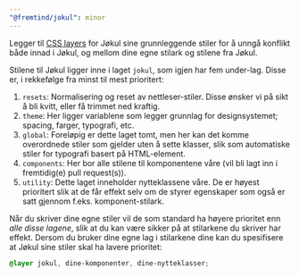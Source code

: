 ```yaml
---
"@fremtind/jokul": minor
---
```


Legger til [CSS layers](https://developer.mozilla.org/en-US/docs/Web/CSS/@layer) for Jøkul sine grunnleggende stiler for å unngå konflikt både innad i Jøkul, og mellom dine egne stilark og stilene fra Jøkul.

Stilene til Jøkul ligger inne i laget `jokul`, som igjen har fem under-lag. Disse er, i rekkefølge fra minst til mest prioritert:

1. `resets`: Normalisering og reset av nettleser-stiler. Disse ønsker vi på sikt å bli kvitt, eller få trimmet ned kraftig.
2. `theme`: Her ligger variablene som legger grunnlag for designsystemet; spacing, farger, typografi, etc.
3. `global`: Foreløpig er dette laget tomt, men her kan det komme overordnede stiler som gjelder uten å sette klasser, slik som automatiske stiler for typografi basert på HTML-element.
4. `components`: Her bor alle stilene til komponentene våre (vil bli lagt inn i fremtidig(e) pull request(s)).
5. `utility`: Dette laget inneholder nytteklassene våre. De er høyest prioritert slik at de får effekt selv om de styrer egenskaper som også er satt gjennom f.eks. komponent-stilark.

Når du skriver dine egne stiler vil de som standard ha høyere prioritet enn _alle disse lagene_, slik at du kan være sikker på at stilarkene du skriver har effekt. Dersom du bruker dine egne lag i stilarkene dine kan du spesifisere at Jøkul sine stiler skal ha lavere prioritet:

```css
@layer jokul, dine-komponenter, dine-nytteklasser;
```

